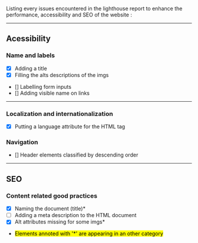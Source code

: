 Listing every issues encountered in the lighthouse report to enhance the performance, accessibility and SEO of the website :

--- 

## Acessibility 

### Name and labels

- [X] Adding a title
- [X] Filling the alts descriptions of the imgs
- [] Labelling form inputs 
- [] Adding visible name on links 

---

### Localization and internationalization 

- [X] Putting a language attribute for the HTML tag

### Navigation 

- [] Header elements classified by descending order

--- 

## SEO 

### Content related good practices

- [X] Naming the document (title)*  
- [ ] Adding a meta description to the HTML document  
- [X] Alt attributes missing for some imgs*  

* <mark><bold> Elements annoted with '*' are appearing in an other category </bold></mark>